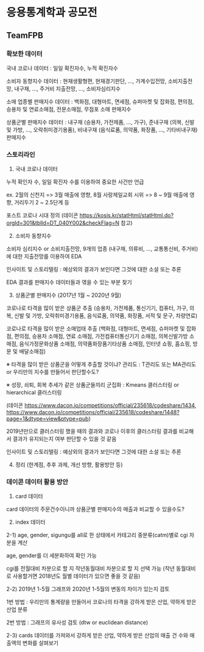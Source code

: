 # 응용통계학과 공모전
## TeamFPB

### 확보한 데이터

국내 코로나 데이터 : 일일 확진자수, 누적 확진자수

소비자 동향지수 데이터 : 현재생활형편, 현재경기판단, ..., 가계수입전망, 소비지출전망, 내구재, ..., 주거비 지출전망, ..., 소비자심리지수

소매 업종별 판매지수 데이터 : 백화점, 대형마트, 면세점, 슈퍼마켓 및 잡화점, 편의점, 승용차 및 연료소매점, 전문소매점, 무점포 소매 판매지수

상품군별 판매지수 데이터 : 내구재 (승용차, 가전제품, ..., 가구), 준내구재 (의복, 신발 및 가방, ..., 오락취미경기용품), 비내구재 (음식료품, 의약품, 화장품, ..., 기타비내구재) 판매지수


### 스토리라인

1. 국내 코로나 데이터

누적 확인자 수, 일일 확진자 수를 이용하여 중요한 사건만 언급

ex. 2월의 신천지 => 3월 매출에 영향, 8월 사랑제일교회 시위 => 8 ~ 9월 매출에 영향, 거리두기 2 ~ 2.5단계 등

포스트 코로나 시대 정의 (데이콘 https://kosis.kr/statHtml/statHtml.do?orgId=301&tblId=DT_040Y002&checkFlag=N 참고)


2. 소비자 동향지수

소비자 심리지수 or 소비지출전망, 9개의 업종 (내구재, 의류비, ..., 교통통신비, 주거비)에 대한 지출전망를 이용하여 EDA

인사이트 및 스토리텔링 : 예상외의 결과가 보인다면 그것에 대한 소설 또는 추론

EDA 결과를 판매지수 데이터들과 엮을 수 있는 부분 찾기


3. 상품군별 판매지수 (2017년 1월 ~ 2020년 9월)

코로나로 타격을 많이 받은 상품군 추출 (승용차, 가전제품, 통신기기, 컴퓨터, 가구, 의복, 신발 및 가방, 오락취미경기용품, 음식료품, 의약품, 화장품, 서적 및 문구, 차량연료)

코로나로 타격을 많이 받은 소매업태 추출 (백화점, 대형마트, 면세점, 슈퍼마켓 및 잡화점, 편의점, 승용차 소매점, 연료 소매점, 가전컴퓨터통신기기 소매점, 의복신발가방 소매점,
음식가정문화상품 소매점, 의약품화장품기타상품 소매점, 인터넷 쇼핑, 홈쇼핑, 방문 및 배달소매점)

※ 타격을 많이 받은 상품군을 어떻게 추출할 것이냐? 관리도 : T관리도 또는 MA관리도 or 우리만의 지수를 만들어서 판단할수도?

※ 성장, 쇠퇴, 회복 추세가 같은 상품군들끼리 군집화 : Kmeans 클러스터링 or hierarchical 클러스터링

(데이콘 https://www.dacon.io/competitions/official/235618/codeshare/1434, https://www.dacon.io/competitions/official/235618/codeshare/1448?page=1&dtype=view&ptype=pub)

2019년만으로 클러스터링 했을 때의 결과와 코로나 이후의 클러스터링 결과를 비교해서 결과가 유지되는지 여부 판단할 수 있을 것 같음

인사이트 및 스토리텔링 : 예상외의 결과가 보인다면 그것에 대한 소설 또는 추론


4. 정리 (한계점, 추후 과제, 개선 방향, 활용방안 등)


### 데이콘 데이터 활용 방안

1. card 데이터

card 데이터의 주문건수이니까 상품군별 판매지수의 매출과 비교할 수 있을수도?


2. index 데이터

2-1) age, gender, sigungu를 all로 한 상태에서 카테고리 중분류(catm)별로 cgi 차분을 계산

age, gender를 더 세분화하여 확인 가능

cgi를 전월대비 차분으로 할 지 작년동월대비 차분으로 할 지 선택 가능 (작년 동월대비로 사용할거면 2018년도 월별 데이터가 있으면 좋을 것 같음)

2-2) 2019년 1-5월 그래프와 2020년 1-5월의 변동의 차이가 있는지 검토

1번 방법 : 우리만의 통계량을 만들어서 코로나의 타격을 강하게 받은 산업, 약하게 받은 산업 분류

2번 방법 : 그래프의 유사성 검토 (dtw or euclidean distance)

2-3) cards 데이터를 가져와서 강하게 받은 산업, 약하게 받은 산업의 매출 건 수와 매출액의 변화를 살펴보기
